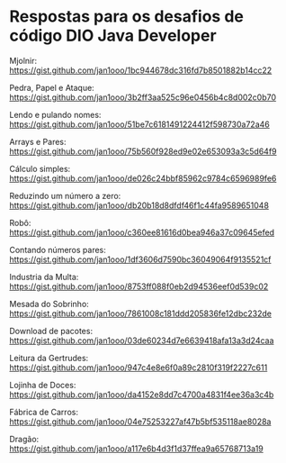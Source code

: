 # Respostas para os desafios de código DIO Java Developer

Mjolnir: https://gist.github.com/jan1ooo/1bc944678dc316fd7b8501882b14cc22

Pedra, Papel e Ataque: https://gist.github.com/jan1ooo/3b2ff3aa525c96e0456b4c8d002c0b70

Lendo e pulando nomes: https://gist.github.com/jan1ooo/51be7c6181491224412f598730a72a46

Arrays e Pares: https://gist.github.com/jan1ooo/75b560f928ed9e02e653093a3c5d64f9

Cálculo simples: https://gist.github.com/jan1ooo/de026c24bbf85962c9784c6596989fe6

Reduzindo um número a zero: https://gist.github.com/jan1ooo/db20b18d8dfdf46f1c44fa9589651048

Robô: https://gist.github.com/jan1ooo/c360ee81616d0bea946a37c09645efed

Contando números pares: https://gist.github.com/jan1ooo/1df3606d7590bc36049064f9135521cf

Industria da Multa: https://gist.github.com/jan1ooo/8753ff088f0eb2d94536eef0d539c02

Mesada do Sobrinho: https://gist.github.com/jan1ooo/7861008c181ddd205836fe12dbc232de

Download de pacotes: https://gist.github.com/jan1ooo/03de60234d7e6639418afa13a3d24caa

Leitura da Gertrudes: https://gist.github.com/jan1ooo/947c4e8e6f0a89c2810f319f2227c611

Lojinha de Doces: https://gist.github.com/jan1ooo/da4152e8dd7c4700a4831f4ee36a3c4b

Fábrica de Carros: https://gist.github.com/jan1ooo/04e75253227af47b5bf535118ae8028a

Dragão: https://gist.github.com/jan1ooo/a117e6b4d3f1d37ffea9a65768713a19
